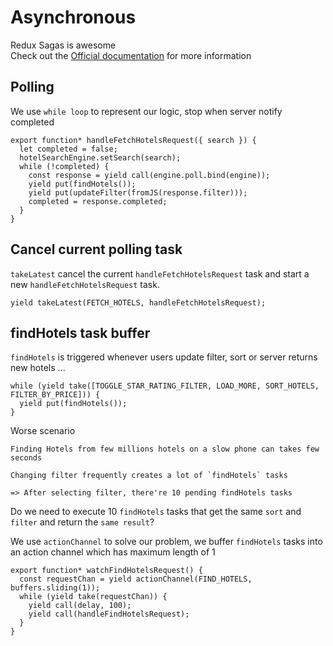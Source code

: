 # Asynchronous

Redux Sagas is awesome  
Check out the [Official documentation](http://yelouafi.github.io/redux-saga/index.html) for more information  

## Polling

We use `while loop` to represent our logic, stop when server notify completed

```JS
export function* handleFetchHotelsRequest({ search }) {
  let completed = false;
  hotelSearchEngine.setSearch(search);
  while (!completed) {
    const response = yield call(engine.poll.bind(engine));
    yield put(findHotels());
    yield put(updateFilter(fromJS(response.filter)));
    completed = response.completed;
  }
}
```

## Cancel current polling task

`takeLatest` cancel the current `handleFetchHotelsRequest` task and start a new `handleFetchHotelsRequest` task.

```JS
yield takeLatest(FETCH_HOTELS, handleFetchHotelsRequest);
```

## findHotels task buffer

`findHotels` is triggered whenever users update filter, sort or server returns new hotels ...

```JS
while (yield take([TOGGLE_STAR_RATING_FILTER, LOAD_MORE, SORT_HOTELS, FILTER_BY_PRICE])) {
  yield put(findHotels());
}
```

Worse scenario

```
Finding Hotels from few millions hotels on a slow phone can takes few seconds

Changing filter frequently creates a lot of `findHotels` tasks
 
=> After selecting filter, there're 10 pending findHotels tasks
```
  
Do we need to execute 10 `findHotels` tasks that get the same `sort` and `filter` and return the `same result`?
  
We use `actionChannel` to solve our problem, we buffer `findHotels` tasks into an action channel which has maximum length of 1

```JS
export function* watchFindHotelsRequest() {
  const requestChan = yield actionChannel(FIND_HOTELS, buffers.sliding(1));
  while (yield take(requestChan)) {
    yield call(delay, 100);
    yield call(handleFindHotelsRequest);
  }
}
```
